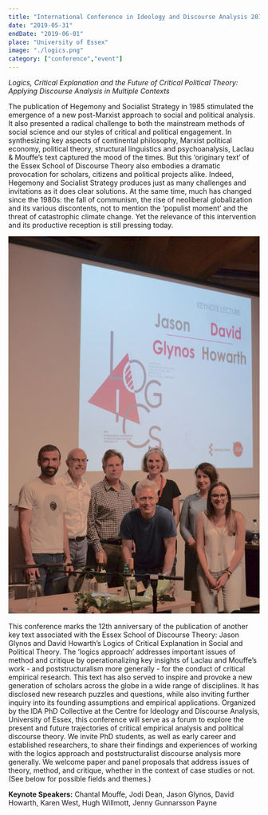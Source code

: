 ```yaml
---
title: "International Conference in Ideology and Discourse Analysis 2019"
date: "2019-05-31"
endDate: "2019-06-01"
place: "University of Essex"
image: "./logics.png"
category: ["conference","event"]
---
```


*Logics, Critical Explanation and the Future of Critical Political Theory: Applying Discourse Analysis in Multiple Contexts*

The publication of Hegemony and Socialist Strategy in 1985 stimulated the emergence of a new post-Marxist approach to social and political analysis. It also presented a radical challenge to both the mainstream methods of social science and our styles of critical and political engagement. In synthesizing key aspects of continental philosophy, Marxist political economy, political theory, structural linguistics and psychoanalysis, Laclau & Mouffe’s text captured the mood of the times. But this ‘originary text’ of the Essex School of Discourse Theory also embodies a dramatic provocation for scholars, citizens and political projects alike. Indeed, Hegemony and Socialist Strategy produces just as many challenges and invitations as it does clear solutions. At the same time, much has changed since the 1980s: the fall of communism, the rise of neoliberal globalization and its various discontents, not to mention the ‘populist moment’ and the threat of catastrophic climate change. Yet the relevance of this intervention and its productive reception is still pressing today.

![A picture of the cIDA team at the Logics conference](logics2019_team.jpeg)

This conference marks the 12th anniversary of the publication of another key text associated with the Essex School of Discourse Theory: Jason Glynos and David Howarth’s Logics of Critical Explanation in Social and Political Theory. The ‘logics approach’ addresses important issues of method and critique by operationalizing key insights of Laclau and Mouffe’s work - and poststructuralism more generally - for the conduct of critical empirical research. This text has also served to inspire and provoke a new generation of scholars across the globe in a wide range of disciplines. It has disclosed new research puzzles and questions, while also inviting further inquiry into its founding assumptions and empirical applications.
Organized by the IDA PhD Collective at the Centre for Ideology and Discourse Analysis, University of Essex, this conference will serve as a forum to explore the present and future trajectories of critical empirical analysis and political discourse theory. We invite PhD students, as well as early career and established researchers, to share their findings and experiences of working with the logics approach and poststructuralist discourse analysis more generally. We welcome paper and panel proposals that address issues of theory, method, and critique, whether in the context of case studies or not. (See below for possible fields and themes.)

**Keynote Speakers:** Chantal Mouffe, Jodi Dean, Jason Glynos, David Howarth, Karen West, Hugh Willmott, Jenny Gunnarsson Payne 
